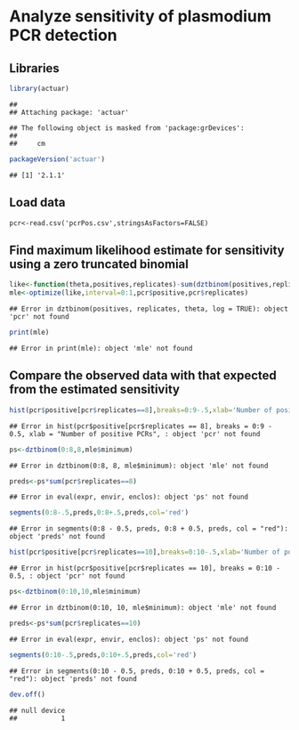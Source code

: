 # Analyze sensitivity of plasmodium PCR detection

## Libraries

```r
library(actuar)
```

```
## 
## Attaching package: 'actuar'
```

```
## The following object is masked from 'package:grDevices':
## 
##     cm
```

```r
packageVersion('actuar')
```

```
## [1] '2.1.1'
```

## Load data
```{r]
pcr<-read.csv('pcrPos.csv',stringsAsFactors=FALSE)
```

## Find maximum likelihood estimate for sensitivity using a zero truncated binomial

```r
like<-function(theta,positives,replicates)-sum(dztbinom(positives,replicates,theta,log=TRUE))
mle<-optimize(like,interval=0:1,pcr$positive,pcr$replicates)
```

```
## Error in dztbinom(positives, replicates, theta, log = TRUE): object 'pcr' not found
```

```r
print(mle)
```

```
## Error in print(mle): object 'mle' not found
```

## Compare the observed data with that expected from the estimated sensitivity

```r
hist(pcr$positive[pcr$replicates==8],breaks=0:9-.5,xlab='Number of positive PCRs',main='8 replicate samples',las=1)
```

```
## Error in hist(pcr$positive[pcr$replicates == 8], breaks = 0:9 - 0.5, xlab = "Number of positive PCRs", : object 'pcr' not found
```

```r
ps<-dztbinom(0:8,8,mle$minimum)
```

```
## Error in dztbinom(0:8, 8, mle$minimum): object 'mle' not found
```

```r
preds<-ps*sum(pcr$replicates==8)
```

```
## Error in eval(expr, envir, enclos): object 'ps' not found
```

```r
segments(0:8-.5,preds,0:8+.5,preds,col='red')
```

```
## Error in segments(0:8 - 0.5, preds, 0:8 + 0.5, preds, col = "red"): object 'preds' not found
```

```r
hist(pcr$positive[pcr$replicates==10],breaks=0:10-.5,xlab='Number of positive PCRs',main='10 replicate samples',ylim=c(0,1.2),las=1)
```

```
## Error in hist(pcr$positive[pcr$replicates == 10], breaks = 0:10 - 0.5, : object 'pcr' not found
```

```r
ps<-dztbinom(0:10,10,mle$minimum)
```

```
## Error in dztbinom(0:10, 10, mle$minimum): object 'mle' not found
```

```r
preds<-ps*sum(pcr$replicates==10)
```

```
## Error in eval(expr, envir, enclos): object 'ps' not found
```

```r
segments(0:10-.5,preds,0:10+.5,preds,col='red')
```

```
## Error in segments(0:10 - 0.5, preds, 0:10 + 0.5, preds, col = "red"): object 'preds' not found
```

```r
dev.off()
```

```
## null device 
##           1
```

